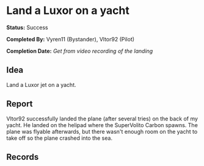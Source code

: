 # Land a Luxor on a yacht

**Status:** <span class="status success">Success</span>

**Completed By:** <span>Vyren11</span> (Bystander), <span>Vltor92</span> (Pilot)

**Completion Date:** *Get from video recording of the landing*

## Idea
Land a Luxor jet on a yacht. 

## Report
<span>Vltor92</span> successfully landed the plane (after several tries) on the back of my yacht. He landed on the helipad where the SuperVolito Carbon spawns. The plane was flyable afterwards, but there wasn't enough room on the yacht to take off so the plane crashed into the sea. 

## Records

